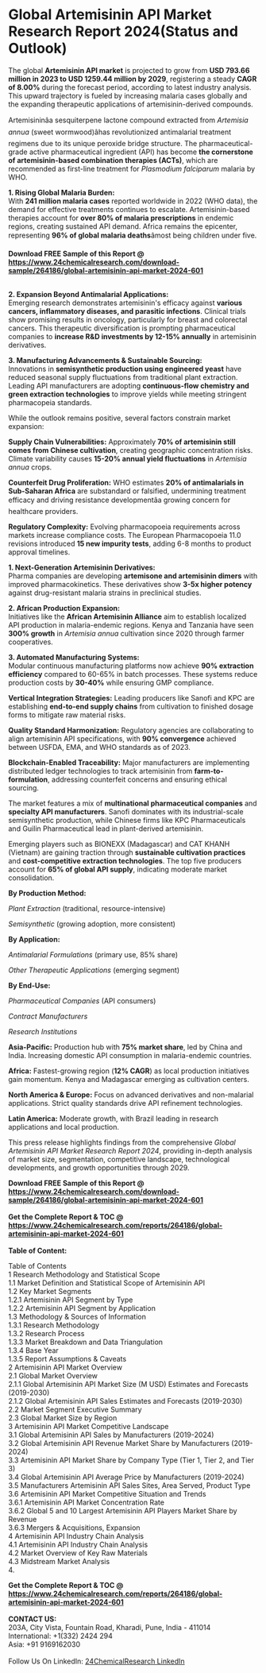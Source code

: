 <h1>Global Artemisinin API Market Research Report 2024(Status and Outlook)</h1><p>The global <strong>Artemisinin API market</strong> is projected to grow from <strong>USD 793.66 million in 2023 to USD 1259.44 million by 2029</strong>, registering a steady <strong>CAGR of 8.00%</strong> during the forecast period, according to latest industry analysis. This upward trajectory is fueled by increasing malaria cases globally and the expanding therapeutic applications of artemisinin-derived compounds.</p><p>Artemisininâa sesquiterpene lactone compound extracted from <em>Artemisia annua</em> (sweet wormwood)âhas revolutionized antimalarial treatment regimens due to its unique peroxide bridge structure. The pharmaceutical-grade active pharmaceutical ingredient (API) has become <strong>the cornerstone of artemisinin-based combination therapies (ACTs)</strong>, which are recommended as first-line treatment for <em>Plasmodium falciparum</em> malaria by WHO.</p><p><strong>1. Rising Global Malaria Burden:</strong><br>
With <strong>241 million malaria cases</strong> reported worldwide in 2022 (WHO data), the demand for effective treatments continues to escalate. Artemisinin-based therapies account for <strong>over 80% of malaria prescriptions</strong> in endemic regions, creating sustained API demand. Africa remains the epicenter, representing <strong>96% of global malaria deaths</strong>âmost being children under five.</p><div><b>Download FREE Sample of this Report @ 
            <a href="https://www.24chemicalresearch.com/download-sample/264186/global-artemisinin-api-market-2024-601">
            https://www.24chemicalresearch.com/download-sample/264186/global-artemisinin-api-market-2024-601</a></b></div><br><p><strong>2. Expansion Beyond Antimalarial Applications:</strong><br>
Emerging research demonstrates artemisinin's efficacy against <strong>various cancers, inflammatory diseases, and parasitic infections</strong>. Clinical trials show promising results in oncology, particularly for breast and colorectal cancers. This therapeutic diversification is prompting pharmaceutical companies to <strong>increase R&amp;D investments by 12-15% annually</strong> in artemisinin derivatives.</p><p><strong>3. Manufacturing Advancements &amp; Sustainable Sourcing:</strong><br>
Innovations in <strong>semisynthetic production using engineered yeast</strong> have reduced seasonal supply fluctuations from traditional plant extraction. Leading API manufacturers are adopting <strong>continuous-flow chemistry and green extraction technologies</strong> to improve yields while meeting stringent pharmacopeia standards.</p><p>While the outlook remains positive, several factors constrain market expansion:</p><p><strong>Supply Chain Vulnerabilities:</strong> Approximately <strong>70% of artemisinin still comes from Chinese cultivation</strong>, creating geographic concentration risks. Climate variability causes <strong>15-20% annual yield fluctuations</strong> in <em>Artemisia annua</em> crops.</p><p><strong>Counterfeit Drug Proliferation:</strong> WHO estimates <strong>20% of antimalarials in Sub-Saharan Africa</strong> are substandard or falsified, undermining treatment efficacy and driving resistance developmentâa growing concern for healthcare providers.</p><p><strong>Regulatory Complexity:</strong> Evolving pharmacopoeia requirements across markets increase compliance costs. The European Pharmacopoeia 11.0 revisions introduced <strong>15 new impurity tests</strong>, adding 6-8 months to product approval timelines.</p><p><strong>1. Next-Generation Artemisinin Derivatives:</strong><br>
Pharma companies are developing <strong>artemisone and artemisinin dimers</strong> with improved pharmacokinetics. These derivatives show <strong>3-5x higher potency</strong> against drug-resistant malaria strains in preclinical studies.</p><p><strong>2. African Production Expansion:</strong><br>
Initiatives like the <strong>African Artemisinin Alliance</strong> aim to establish localized API production in malaria-endemic regions. Kenya and Tanzania have seen <strong>300% growth</strong> in <em>Artemisia annua</em> cultivation since 2020 through farmer cooperatives.</p><p><strong>3. Automated Manufacturing Systems:</strong><br>
Modular continuous manufacturing platforms now achieve <strong>90% extraction efficiency</strong> compared to 60-65% in batch processes. These systems reduce production costs by <strong>30-40%</strong> while ensuring GMP compliance.</p><p><strong>Vertical Integration Strategies:</strong> Leading producers like Sanofi and KPC are establishing <strong>end-to-end supply chains</strong> from cultivation to finished dosage forms to mitigate raw material risks.</p><p><strong>Quality Standard Harmonization:</strong> Regulatory agencies are collaborating to align artemisinin API specifications, with <strong>90% convergence</strong> achieved between USFDA, EMA, and WHO standards as of 2023.</p><p><strong>Blockchain-Enabled Traceability:</strong> Major manufacturers are implementing distributed ledger technologies to track artemisinin from <strong>farm-to-formulation</strong>, addressing counterfeit concerns and ensuring ethical sourcing.</p><p>The market features a mix of <strong>multinational pharmaceutical companies</strong> and <strong>specialty API manufacturers</strong>. Sanofi dominates with its industrial-scale semisynthetic production, while Chinese firms like KPC Pharmaceuticals and Guilin Pharmaceutical lead in plant-derived artemisinin.</p><p>Emerging players such as BIONEXX (Madagascar) and CAT KHANH (Vietnam) are gaining traction through <strong>sustainable cultivation practices</strong> and <strong>cost-competitive extraction technologies</strong>. The top five producers account for <strong>65% of global API supply</strong>, indicating moderate market consolidation.</p><p><strong>By Production Method:</strong></p><p><em>Plant Extraction</em> (traditional, resource-intensive)</p><p><em>Semisynthetic</em> (growing adoption, more consistent)</p><p><strong>By Application:</strong></p><p><em>Antimalarial Formulations</em> (primary use, 85% share)</p><p><em>Other Therapeutic Applications</em> (emerging segment)</p><p><strong>By End-Use:</strong></p><p><em>Pharmaceutical Companies</em> (API consumers)</p><p><em>Contract Manufacturers</em></p><p><em>Research Institutions</em></p><p><strong>Asia-Pacific:</strong> Production hub with <strong>75% market share</strong>, led by China and India. Increasing domestic API consumption in malaria-endemic countries.</p><p><strong>Africa:</strong> Fastest-growing region (<strong>12% CAGR</strong>) as local production initiatives gain momentum. Kenya and Madagascar emerging as cultivation centers.</p><p><strong>North America &amp; Europe:</strong> Focus on advanced derivatives and non-malarial applications. Strict quality standards drive API refinement technologies.</p><p><strong>Latin America:</strong> Moderate growth, with Brazil leading in research applications and local production.</p><p>This press release highlights findings from the comprehensive <em>Global Artemisinin API Market Research Report 2024</em>, providing in-depth analysis of market size, segmentation, competitive landscape, technological developments, and growth opportunities through 2029.</p><div><b>Download FREE Sample of this Report @ 
            <a href="https://www.24chemicalresearch.com/download-sample/264186/global-artemisinin-api-market-2024-601">
            https://www.24chemicalresearch.com/download-sample/264186/global-artemisinin-api-market-2024-601</a></b></div><br><div><b>Get the Complete Report & TOC @ 
            <a href="https://www.24chemicalresearch.com/reports/264186/global-artemisinin-api-market-2024-601">
            https://www.24chemicalresearch.com/reports/264186/global-artemisinin-api-market-2024-601</a></b></div><br>
            <b>Table of Content:</b><p>Table of Contents<br />
1 Research Methodology and Statistical Scope<br />
1.1 Market Definition and Statistical Scope of Artemisinin API<br />
1.2 Key Market Segments<br />
1.2.1 Artemisinin API Segment by Type<br />
1.2.2 Artemisinin API Segment by Application<br />
1.3 Methodology & Sources of Information<br />
1.3.1 Research Methodology<br />
1.3.2 Research Process<br />
1.3.3 Market Breakdown and Data Triangulation<br />
1.3.4 Base Year<br />
1.3.5 Report Assumptions & Caveats<br />
2 Artemisinin API Market Overview<br />
2.1 Global Market Overview<br />
2.1.1 Global Artemisinin API Market Size (M USD) Estimates and Forecasts (2019-2030)<br />
2.1.2 Global Artemisinin API Sales Estimates and Forecasts (2019-2030)<br />
2.2 Market Segment Executive Summary<br />
2.3 Global Market Size by Region<br />
3 Artemisinin API Market Competitive Landscape<br />
3.1 Global Artemisinin API Sales by Manufacturers (2019-2024)<br />
3.2 Global Artemisinin API Revenue Market Share by Manufacturers (2019-2024)<br />
3.3 Artemisinin API Market Share by Company Type (Tier 1, Tier 2, and Tier 3)<br />
3.4 Global Artemisinin API Average Price by Manufacturers (2019-2024)<br />
3.5 Manufacturers Artemisinin API Sales Sites, Area Served, Product Type<br />
3.6 Artemisinin API Market Competitive Situation and Trends<br />
3.6.1 Artemisinin API Market Concentration Rate<br />
3.6.2 Global 5 and 10 Largest Artemisinin API Players Market Share by Revenue<br />
3.6.3 Mergers & Acquisitions, Expansion<br />
4 Artemisinin API Industry Chain Analysis<br />
4.1 Artemisinin API Industry Chain Analysis<br />
4.2 Market Overview of Key Raw Materials<br />
4.3 Midstream Market Analysis<br />
4.</p><div><b>Get the Complete Report & TOC @ 
            <a href="https://www.24chemicalresearch.com/reports/264186/global-artemisinin-api-market-2024-601">
            https://www.24chemicalresearch.com/reports/264186/global-artemisinin-api-market-2024-601</a></b></div><br><b>CONTACT US:</b><br>
            203A, City Vista, Fountain Road, Kharadi, Pune, India - 411014<br>
            International: +1(332) 2424 294<br>
            Asia: +91 9169162030 <br><br>
            Follow Us On LinkedIn: <a href="https://www.linkedin.com/company/24chemicalresearch/">24ChemicalResearch LinkedIn</a>